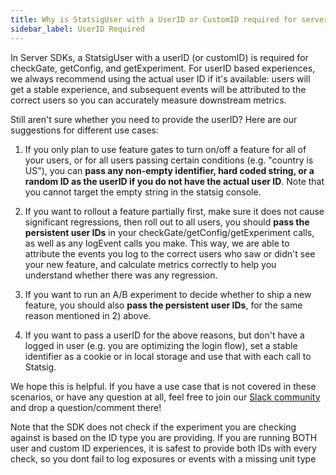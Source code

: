 ```yaml
---
title: Why is StatsigUser with a UserID or CustomID required for server SDKs?
sidebar_label: UserID Required
---
```


In Server SDKs, a StatsigUser with a userID (or customID) is required for checkGate, getConfig, and getExperiment. For userID based experiences, we always recommend using the actual user ID if it's available: users will get a stable experience, and subsequent events will be attributed to the correct users so you can accurately measure downstream metrics.

Still aren't sure whether you need to provide the userID? Here are our suggestions for different use cases:

1. If you only plan to use feature gates to turn on/off a feature for all of your users, or for all users passing certain conditions (e.g. "country is US"), you can **pass any non-empty identifier, hard coded string, or a random ID as the userID if you do not have the actual user ID**.  Note that you cannot target the empty string in the statsig console.

2. If you want to rollout a feature partially first, make sure it does not cause significant regressions, then roll out to all users, you should **pass the persistent user IDs** in your checkGate/getConfig/getExperiment calls, as well as any logEvent calls you make. This way, we are able to attribute the events you log to the correct users who saw or didn't see your new feature, and calculate metrics correctly to help you understand whether there was any regression.

3. If you want to run an A/B experiment to decide whether to ship a new feature, you should also **pass the persistent user IDs**, for the same reason mentioned in 2) above.

4. If you want to pass a userID for the above reasons, but don't have a logged in user (e.g. you are optimizing the login flow), set a stable identifier as a cookie or in local storage and use that with each call to Statsig.

We hope this is helpful. If you have a use case that is not covered in these scenarios, or have any question at all, feel free to join our [Slack community](https://join.slack.com/t/statsigcommunity/shared_invite/zt-pbp005hg-VFQOutZhMw5Vu9eWvCro9g) and drop a question/comment there!


Note that the SDK does not check if the experiment you are checking against is based on the ID type you are providing.  If you are running BOTH user and custom ID experiences, it is safest to provide both IDs with every check, so you dont fail to log exposures or events with a missing unit type
